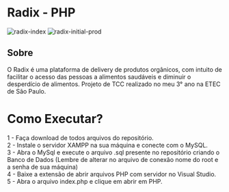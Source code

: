 # Radix - PHP

![radix-index](https://github.com/cintra1/radix/assets/101955322/f1bea7d5-52e6-42ef-852a-8f8d37e84e43)
![radix-initial-prod](https://github.com/cintra1/radix/assets/101955322/08406ea2-8590-4f18-a495-2f375dbae4dd)


## Sobre
O Radix é uma plataforma de delivery de produtos orgânicos, com intuito de facilitar o acesso das pessoas a alimentos saudáveis e diminuir o desperdício de alimentos. Projeto de TCC realizado no meu 3° ano na ETEC de São Paulo.

# Como Executar?
1 - Faça download de todos arquivos do repositório. </br>
2 - Instale o servidor XAMPP na sua máquina e conecte com o MySQL. </br>
3 - Abra o MySql e execute o arquivo .sql presente no repositório criando o Banco de Dados (Lembre de alterar no arquivo de conexão nome do root e a senha de sua máquina) </br>
4 - Baixe a extensão de abrir arquivos PHP com servidor no Visual Studio. </br>
5 - Abra o arquivo index.php e clique em abrir em PHP. </br>
